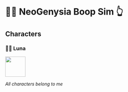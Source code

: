 # 💜💛 NeoGenysia Boop Sim 👆

## Characters
### 💜🐺 Luna
<img src="https://github.com/user-attachments/assets/ac3c9d3f-c3c5-4c08-a2d6-548a17253ddc" width="64"/>


*All characters belong to me*
